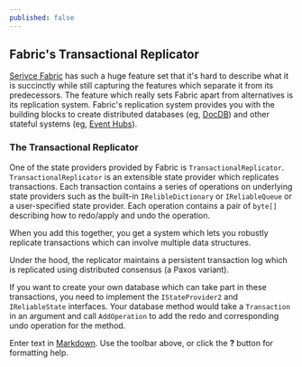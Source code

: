 ```yaml
---
published: false
---
```


## Fabric's Transactional Replicator

[Serivce Fabric](http://azure.microsoft.com/en-us/campaigns/service-fabric/) has such a huge feature set that it's hard to describe what it is succinctly while still capturing the features which separate it from its predecessors. The feature which really sets Fabric apart from alternatives is its replication system. Fabric's replication system provides you with the building blocks to create distributed databases (eg, [DocDB](http://azure.microsoft.com/en-us/services/documentdb/)) and other stateful systems (eg, [Event Hubs](http://azure.microsoft.com/en-us/services/event-hubs/)).

### The Transactional Replicator
One of the state providers provided by Fabric is `TransactionalReplicator`. `TransactionalReplicator` is an extensible state provider which replicates transactions. Each transaction contains a series of operations on underlying state providers such as the built-in `IRelibleDictionary` or `IReliableQueue` or a user-specified state provider. Each operation contains a pair of `byte[]` describing how to redo/apply and undo the operation.

When you add this together, you get a system which lets you robustly replicate transactions which can involve multiple data structures.

Under the hood, the replicator maintains a persistent transaction log which is replicated using distributed consensus (a Paxos variant).

If you want to create your own database which can take part in these transactions, you need to implement the `IStateProvider2` and `IReliableState` interfaces. Your database method would take a `Transaction` in an argument and call `AddOperation` to add the redo and corresponding undo operation for the method.


Enter text in [Markdown](http://daringfireball.net/projects/markdown/). Use the toolbar above, or click the **?** button for formatting help.
